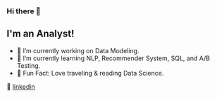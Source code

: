 ### Hi there 👋

## I'm an Analyst!

- 🔭  I’m currently working on Data Modeling.
- 🌱  I’m currently learning NLP, Recommender System, SQL, and A/B Testing.
- 💜  Fun Fact: Love traveling & reading Data Science.

👔 [linkedin][linkedin]

[linkedin]: https://www.linkedin.com/in/xinyue-liu-237641169/
